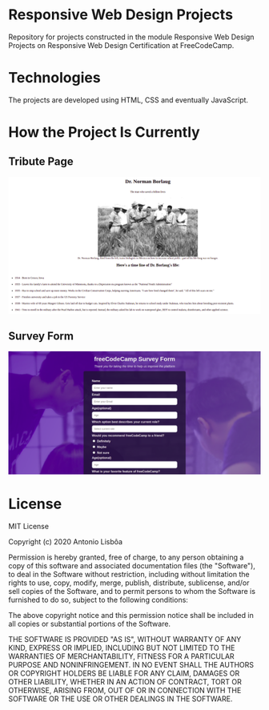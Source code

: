 # Responsive Web Design Projects
Repository for projects constructed in the module Responsive Web Design Projects on Responsive Web Design Certification at FreeCodeCamp. 


# Technologies
The projects are developed using HTML, CSS and eventually JavaScript.

# How the Project Is Currently

## Tribute Page
<img src='./prints-projects/tribute-page.png' alt='Tribute Page Project' width='800px'/>

## Survey Form
<img src='./prints-projects/survey-form.png' alt='Survey Form Project' width='800px'/>

# License

MIT License

Copyright (c) 2020 Antonio Lisbôa

Permission is hereby granted, free of charge, to any person obtaining a copy of this software and associated documentation files (the "Software"), to deal in the Software without restriction, including without limitation the rights to use, copy, modify, merge, publish, distribute, sublicense, and/or sell copies of the Software, and to permit persons to whom the Software is furnished to do so, subject to the following conditions:

The above copyright notice and this permission notice shall be included in all copies or substantial portions of the Software.

THE SOFTWARE IS PROVIDED "AS IS", WITHOUT WARRANTY OF ANY KIND, EXPRESS OR IMPLIED, INCLUDING BUT NOT LIMITED TO THE WARRANTIES OF MERCHANTABILITY, FITNESS FOR A PARTICULAR PURPOSE AND NONINFRINGEMENT. IN NO EVENT SHALL THE AUTHORS OR COPYRIGHT HOLDERS BE LIABLE FOR ANY CLAIM, DAMAGES OR OTHER LIABILITY, WHETHER IN AN ACTION OF CONTRACT, TORT OR OTHERWISE, ARISING FROM, OUT OF OR IN CONNECTION WITH THE SOFTWARE OR THE USE OR OTHER DEALINGS IN THE SOFTWARE.

